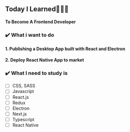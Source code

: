 ## Today I Learned👩🏻‍💻
#### To Become A Frontend Developer

### ✔️ What i want to do
#### 1. Publishing a Desktop App built with React and Electron
#### 2. Deploy React Native App to market

### ✔️ What I need to study is
- [ ] CSS, SASS
- [ ] Javascript
- [ ] React.js
- [ ] Redux
- [ ] Electron
- [ ] Next.js
- [ ] Typescript
- [ ] React Native